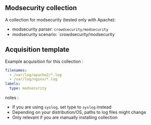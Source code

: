## Modsecurity collection

A collection for modsecurity (tested only with Apache):
 - modsecurity parser: `crowdsecurity/modsecurity`
 - modsecurity scenario: `crowdsecurity/modsecurity


## Acquisition template

Example acquisition for this collection :

```yaml
filenames:
  - /var/log/apache2/*.log
  - /var/log/nginx/*.log
labels:
  type: modsecurity
```


notes :
 -  If you are using `syslog`, set type to `syslog` instead
 -  Depending on your distribution/OS, paths to log files might change
 -  Only relevant if you are manually installing collection
